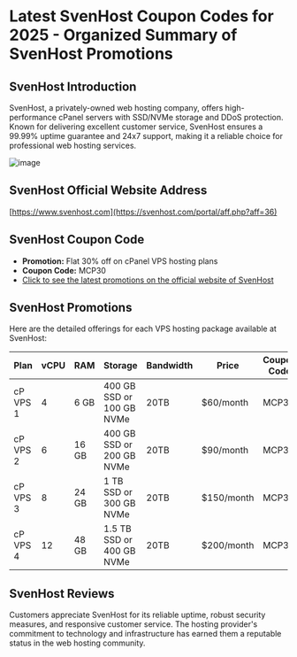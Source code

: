 # Latest SvenHost Coupon Codes for 2025 - Organized Summary of SvenHost Promotions

## SvenHost Introduction
SvenHost, a privately-owned web hosting company, offers high-performance cPanel servers with SSD/NVMe storage and DDoS protection. Known for delivering excellent customer service, SvenHost ensures a 99.99% uptime guarantee and 24x7 support, making it a reliable choice for professional web hosting services.

![image](https://github.com/pzletaunuu1/SvenHost/assets/167661812/c88b823f-d372-4cb1-ba7e-6ef8c10e3b77)

## SvenHost Official Website Address
[https://www.svenhost.com](https://svenhost.com/portal/aff.php?aff=36)

## SvenHost Coupon Code
- **Promotion:** Flat 30% off on cPanel VPS hosting plans
- **Coupon Code:** MCP30
- [Click to see the latest promotions on the official website of SvenHost](https://svenhost.com/portal/aff.php?aff=36)

## SvenHost Promotions
Here are the detailed offerings for each VPS hosting package available at SvenHost:

| Plan      | vCPU | RAM  | Storage               | Bandwidth   | Price      | Coupon Code | Link                                             |
|-----------|------|------|-----------------------|-------------|------------|-------------|--------------------------------------------------|
| cP VPS 1  | 4    | 6 GB | 400 GB SSD or 100 GB NVMe | 20TB      | $60/month  | MCP30       | [Order Now](https://svenhost.com/portal/aff.php?aff=36&pid=65) |
| cP VPS 2  | 6    | 16 GB| 400 GB SSD or 200 GB NVMe | 20TB      | $90/month  | MCP30       | [Order Now](https://svenhost.com/portal/aff.php?aff=36&pid=66) |
| cP VPS 3  | 8    | 24 GB| 1 TB SSD or 300 GB NVMe   | 20TB      | $150/month | MCP30       | [Order Now](https://svenhost.com/portal/aff.php?aff=36&pid=67) |
| cP VPS 4  | 12   | 48 GB| 1.5 TB SSD or 400 GB NVMe | 20TB      | $200/month | MCP30       | [Order Now](https://svenhost.com/portal/aff.php?aff=36&pid=68) |

## SvenHost Reviews
Customers appreciate SvenHost for its reliable uptime, robust security measures, and responsive customer service. The hosting provider's commitment to technology and infrastructure has earned them a reputable status in the web hosting community.


